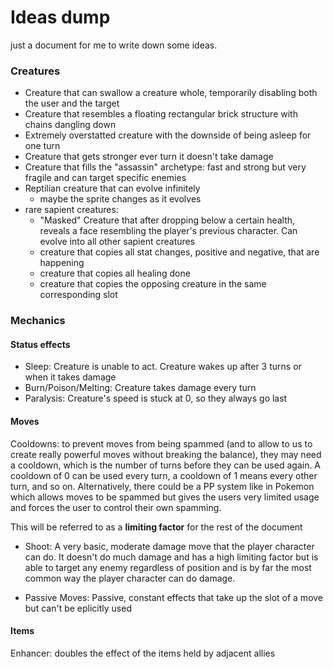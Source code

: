 # Ideas dump
just a document for me to write down some ideas.

### Creatures
- Creature that can swallow a creature whole, temporarily disabling both the user and the target
- Creature that resembles a floating rectangular brick structure with chains dangling down
- Extremely overstatted creature with the downside of being asleep for one turn 
- Creature that gets stronger ever turn it doesn't take damage
- Creature that fills the "assassin" archetype: fast and strong but very fragile and can target specific enemies
- Reptilian creature that can evolve infinitely
    - maybe the sprite changes as it evolves
- rare sapient creatures:
    - "Masked" Creature that after dropping below a certain health, reveals a face resembling the player's previous character. Can evolve into all other sapient creatures
    - creature that copies all stat changes, positive and negative, that are happening
    - creature that copies all healing done 
    - creature that copies the opposing creature in the same corresponding slot

### Mechanics

#### Status effects
- Sleep: Creature is unable to act. Creature wakes up after 3 turns or when it takes damage
- Burn/Poison/Melting: Creature takes damage every turn
- Paralysis: Creature's speed is stuck at 0, so they always go last

#### Moves
Cooldowns: to prevent moves from being spammed (and to allow to us to create really powerful moves without breaking the balance), they may need a cooldown, which is the number of turns before they can be used again. A cooldown of 0 can be used every turn, a cooldown of 1 means every other turn, and so on. Alternatively, there could be a PP system like in Pokemon which allows moves to be spammed but gives the users very limited usage and forces the user to control their own spamming.

This will be referred to as a **limiting factor** for the rest of the document

- Shoot: A very basic, moderate damage move that the player character can do. It doesn't do much damage and has a high limiting factor but is able to target any enemy regardless of position and is by far the most common way the player character can do damage.

- Passive Moves: Passive, constant effects that take up the slot of a move but can't be eplicitly used

#### Items
Enhancer: doubles the effect of the items held by adjacent allies


